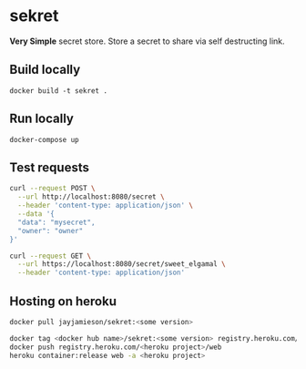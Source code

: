 # sekret
**Very Simple** secret store. Store a secret to share via self destructing link.

## Build locally

`docker build -t sekret .`

## Run locally

`docker-compose up`

## Test requests

```bash
curl --request POST \
  --url http://localhost:8080/secret \
  --header 'content-type: application/json' \
  --data '{
  "data": "mysecret",
  "owner": "owner"
}'
```

```bash
curl --request GET \
  --url https://localhost:8080/secret/sweet_elgamal \
  --header 'content-type: application/json'
```

## Hosting on heroku

```bash
docker pull jayjamieson/sekret:<some version>

docker tag <docker hub name>/sekret:<some version> registry.heroku.com/<heroku project>/web
docker push registry.heroku.com/<heroku project>/web
heroku container:release web -a <heroku project>
```